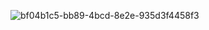 ![bf04b1c5-bb89-4bcd-8e2e-935d3f4458f3](https://github.com/user-attachments/assets/8fe134a2-4148-46c6-839f-290af62bcc18)

